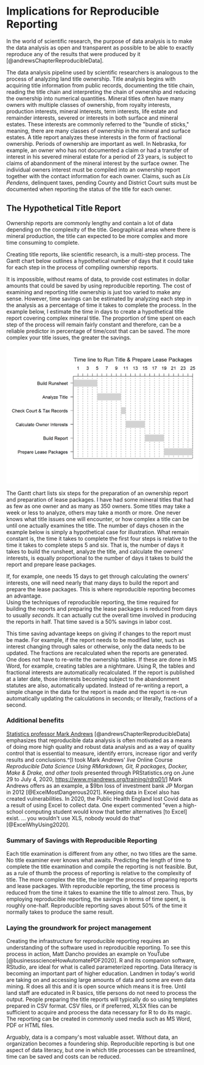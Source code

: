 # Implications for Reproducible Reporting 

In the world of scientific research, the purpose of data analysis is to make the data analysis as open and transparent as possible to be able to exactly reproduce any of the results that were produced by it [@andrewsChapterReproducibleData]. 

The data analysis pipeline used by scientific researchers is analogous to the process of analyzing land title ownership.  Title analysis begins with acquiring title information from public records, documenting the title chain, reading the title chain and interpreting the chain of ownership and reducing the ownership into numerical quantities.  Mineral titles often have many owners with multiple classes of ownership, from royalty interests, production interests, mineral interests, term interests, life estate and remainder interests, severed or interests in both surface and mineral estates.  These interests are commonly referred to the "bundle of sticks," meaning, there are many classes of ownership in the mineral and surface estates.  A title report analyzes these interests in the form of fractional ownership.  Periods of ownership are important as well.  In Nebraska, for example, an owner who has not documented a claim or had a transfer of interest in his severed mineral estate for a period of 23 years, is subject to claims of abandonment of the mineral interest by the surface owner.  The individual owners interest must be compiled into an ownership report together with the contact information for each owner.  Claims, such as *Lis Pendens*, delinquent taxes, pending County and District Court suits must be documented when reporting the status of the title for each owner.  

## The Hypothetical Title Report  

Ownership reports are commonly lengthy and contain a lot of data depending on the complexity of the title. Geographical areas where there is mineral production, the title can expected to be more complex and more time consuming to complete.

Creating title reports, like scientific research, is a multi-step process.  The Gantt chart below outlines a hypothetical number of days that it could take for each step in the process of compiling ownership reports.  

It is impossible, without reams of data, to provide cost estimates in dollar amounts that could be saved by using reproducible reporting.  The cost of examining and reporting title ownership is just too varied to make any sense.  However, time savings can be estimated by analyzing each step in the analysis as a percentage of time it takes to complete the process.  In the example below, I estimate the time in days to create a hypothetical title report covering complex mineral title.  The proportion of time spent on each step of the process will remain fairly constant and therefore, can be a reliable predictor in percentage of time/cost that can be saved. The more complex your title issues, the greater the savings.   

<img src="01-intro_files/figure-html/nice-fig-1.png" width="672" />

The Gantt chart lists six steps for the preparation of an ownership report and preparation of lease packages.  I have had some mineral titles that had as few as one owner and as many as 350 owners.  Some titles may take a week or less to analyze, others may take a month or more.  One never knows what title issues one will encounter, or how complex a title can be until one actually examines the title.  The number of days chosen in the example below is simply a hypothetical case for illustration.  What remain constant is, the time it takes to complete the first four steps is relative to the time it takes to complete steps 5 and six.  That is, the number of days it takes to build the runsheet, analyze the title, and calculate the owners' interests, is equally proportional to the number of days it takes to build the report and prepare lease packages.

If, for example, one needs 15 days to get through calculating the owners' interests, one will need nearly that many days to build the report and prepare the lease packages.  This is where reproducible reporting becomes an advantage.  
Using the techniques of reproducible reporting, the time required for building the reports and preparing the lease packages is reduced from days to usually *seconds*.  It can actually cut the overall time involved in producing the reports in half.  That time saved is a 50% savings in labor cost.

This time saving advantage keeps on giving if changes to the report must be made.  For example, if the report needs to be modified later, such as interest changing through sales or otherwise, only the data needs to be updated.  The fractions are recalculated when the reports are generated.  One does not have to re-write the ownership tables.  If these are done in MS Word, for example, creating tables are a nightmare.  Using R, the tables and fractional interests are automatically recalculated.  If the report is published at a later date, those interests becoming subject to the abandonment statutes are also, automatically updated.  Instead of re-writing a report, a simple change in the data for the report is made and the report is re-run automatically updating the calculations in seconds; or literally, fractions of a second.  


### Additional benefits

[Statistics professor Mark Andrews](https://us.sagepub.com/en-us/nam/author/mark-andrews)  [@andrewsChapterReproducibleData] emphasizes that reproducible data analysis is often motivated as a means of doing more high quality and robust data analysis and as a way of quality control that is essential to measure, identify errors, increase rigor and verify results and conclusions.^[I took Mark Andrews' *live* Online Course *Reproducible Data Science Using RMarkdown, Git, R packages, Docker, Make & Drake, and other tools* presented through PRStatistics.org on June 29 to July 4, 2020, <https://www.mjandrews.org/training/rdrp01/>]  Mark Andrews offers as an example, a $9bn loss of investment bank JP Morgan in 2012 [@ExcelMostDangerous2021].  Keeping data in Excel also has created vulnerabilities.  In 2020, the Public Health England lost Covid data as a result of using Excel to collect data.  One expert commented "even a high-school computing student would know that better alternatives [to Excel] exist. ... you wouldn't use XLS, nobody would do that" [@ExcelWhyUsing2020].   


### Summary of Savings with Reproducible Reporting

Each title examination is different from any other, no two titles are the same. No title examiner ever knows what awaits.  Predicting the length of time to complete the title examination and compile the reporting is not feasible.  But, as a rule of thumb the process of reporting is relative to the complexity of title.  The more complex the title, the longer the process of preparing reports and lease packages.  With reproducible reporting, the time process is reduced from the time it takes to examine the title to almost zero.  Thus, by employing reproducible reporting, the savings in terms of time spent, is roughly one-half.  Reproducible reporting saves about 50% of the time it normally takes to produce the same result.  


### Laying the groundwork for project management  

Creating the infrastructure for reproducible reporting requires an understanding of the software used in reproducible reporting. To see this process in action, Matt Dancho provides an example on YouTube [@businessscienceHowAutomatePDF2020].  R and its companion software, RStudio, are ideal for what is called parameterized reporting.  Data literacy is becoming an important part of higher education.  Landmen in today's world are taking on and accessing large amounts of data and some are even data mining. R does all this and it is open source which means it is free. Until land staff are educated in R basics, title persons do not need to process the output. People preparing the title reports will typically do so using templates prepared in CSV format.  CSV files, or if preferred, XLSX files can be sufficient to acquire and process the data necessary for R to do its magic. The reporting can be created in commonly used media such as MS Word, PDF or HTML files.  

Arguably, data is a company's most valuable asset.  Without data, an organization becomes a foundering ship.  Reproducible reporting is but one aspect of data literacy, but one in which title processes can be streamlined, time can be saved and costs can be reduced.
